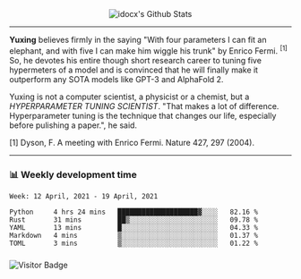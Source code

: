 <div align="center">
    <img align="center" src="https://github-readme-stats.vercel.app/api?username=idocx&show_icons=true&count_private=true&hide_border=true" alt="idocx's Github Stats"></img>
</div>

---

**Yuxing** believes firmly in the saying "With four parameters I can fit an elephant, and with five I can make him wiggle his trunk" by Enrico Fermi. <sup>[1]</sup> So, he devotes his entire though short research career to tuning five hypermeters of a model and is convinced that he will finally make it outperform any SOTA models like GPT-3 and AlphaFold 2.

Yuxing is not a computer scientist, a physicist or a chemist, but a *HYPERPARAMETER TUNING SCIENTIST*. "That makes a lot of difference. Hyperparameter tuning is the technique that changes our life, especially before pulishing a paper.", he said.

[1] Dyson, F. A meeting with Enrico Fermi. Nature 427, 297 (2004).


---

### 📊 Weekly development time
<!--START_SECTION:waka-->
```text
Week: 12 April, 2021 - 19 April, 2021

Python     4 hrs 24 mins   ████████████████████▓░░░░   82.16 % 
Rust       31 mins         ██▒░░░░░░░░░░░░░░░░░░░░░░   09.78 % 
YAML       13 mins         █░░░░░░░░░░░░░░░░░░░░░░░░   04.33 % 
Markdown   4 mins          ▒░░░░░░░░░░░░░░░░░░░░░░░░   01.37 % 
TOML       3 mins          ▒░░░░░░░░░░░░░░░░░░░░░░░░   01.22 % 
```
<!--END_SECTION:waka-->

### 

![Visitor Badge](https://visitor-badge.laobi.icu/badge?page_id=idocx.idocx)